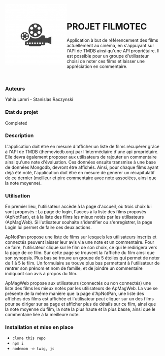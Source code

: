<img src="public/images/filmotec.jpg" align="left" width="200px"/>
<br>

# **PROJET FILMOTEC**

Application à but de référencement des films actuellement au cinéma, en s'appuyant sur l'API de TMDB ainsi qu'une API propriétaire. Il est possible pour un groupe d'utilisateur choisi de noter ces films et laisser une appréciation en commentaire.


<br>

### **Auteurs**

Yahia Lamri - Stanislas Raczynski

### **Etat du projet**

Completed


### **Description**

L'application doit être en mesure d'afficher un liste de films récupérer grâce à l'API de TMDB (themoviedb.org) par l'intermédiaire d'une api propriétaire. Elle devra également proposer aux utilisateurs de rajouter un commentaire ainsi qu'une note d'évaluation. 
Ces données ensuite transmise à une base de données Mongodb, devront être affichés. Ainsi, pour chaque films ayant déjà été noté, l'application doit être en mesure de générer un récapitulatif de ce dernier (meilleur et pire commentaire avec note associées, ainsi que la note moyenne).

### **Utilisation**

En premier lieu, l'utilisateur accède à la page d'accueil, où trois choix lui sont proposés : La page de login, l'accès à la liste des films proposés (ApNotPan), et à la liste des films les mieux notés par les utilisateurs (ApMagWeb). 
Si l'utlisateur souhaite s'identifier ou s'enregistrer, la page Login lui permet de faire ces deux actions.


ApNotPan propose une liste de films sur lesquels les utilisateurs inscrits et connectés peuvent laisser leur avis via une note et un commentaire. Pour ce faire, l'utilisateur clique sur le film de son choix, ce qui le redirigera vers la page de ce film. Sur cette page se trouvent la l'affiche du film ainsi que son synopsis. Plus bas se trouve un groupe de 5 étoiles qui permet de noter de 1 à 5 le film. Un formulaire se trouve plus bas permettant à l'utilisateur de rentrer son prénom et nom de famille, et de joindre un commentaire indiquant son avis à propos du film.

ApMagWeb propose aux utilisateurs (connectés ou non connectés) une liste des films les mieux notés par les utilisateurs de ApMagWeb. La vue se présente de la même manière que la page d'ApNotPan, une liste des affiches des films est affichée et l'utilisateur peut cliquer sur un des films pour se diriger sur sa page et afficher plus de détails sur ce film, ainsi que la note moyenne du film, la note la plus haute et la plus basse, ainsi que le commentaire liée à la meilleure note. 

### **Installation et mise en place**

- ```clone this repo```
- ```npm i```
- ```nodemon -e twig, js```
